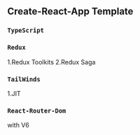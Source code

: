 ## Create-React-App Template

### `TypeScript`

### `Redux`

1.Redux Toolkits
2.Redux Saga

### `TailWinds`

1.JIT

### `React-Router-Dom`

with V6

